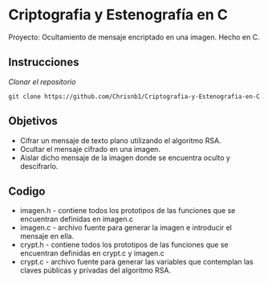 # Criptografia y Estenografía en C

Proyecto: Ocultamiento de mensaje encriptado en una imagen. Hecho en C.

## Instrucciones
_Clonar el repositorio_

```
git clone https://github.com/Chrisnb1/Criptografia-y-Estenografia-en-C
```

## Objetivos
* Cifrar un mensaje de texto plano utilizando el algoritmo RSA.
* Ocultar el mensaje cifrado en una imagen. 
* Aislar dicho mensaje de la imagen donde se encuentra oculto y descifrarlo. 

## Codigo
* imagen.h - contiene todos los prototipos de las funciones que se encuentran definidas en imagen.c
* imagen.c - archivo fuente para generar la imagen e introducir el mensaje en ella.
* crypt.h - contiene todos los prototipos de las funciones que se encuentran definidas en crypt.c y imagen.c
* crypt.c - archivo fuente para generar las variables que contemplan las claves públicas y privadas del algoritmo RSA.

